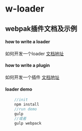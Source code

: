 # w-loader
##  webpak插件文档及示例  

#### how to write a loader  

如何开发一个loader [文档地址](/loader/DOC.md)
#### how to write a plugin  

如何开发一个插件 [文档地址](/plugin/DOC.md)

#### loader demo      

```js
    //init 
    npm install  
    //run demo  
    gulp 
    //或者 
    gulp webpack
``` 

